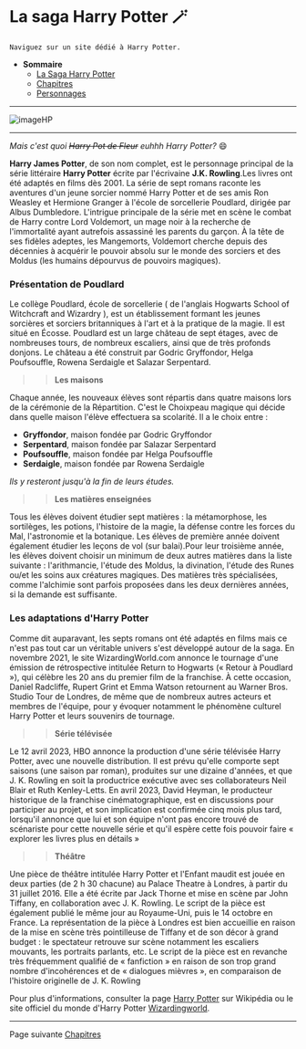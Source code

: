 # La saga Harry Potter 🪄
>
~~~~
Naviguez sur un site dédié à Harry Potter. 
~~~~

* **Sommaire**
  * [La Saga Harry Potter]([https://github.com/ChloeBED/Harry-Potter/blob/dd93c5801cb7e20a4156e28525688684d00c40ec/La%20Saga%20Harry%20Potter.md](https://github.com/ChloeBED/Harry-Potter/blob/5e81489251cfceadfc68c12e4074d17a52fecaf7/Index.md))
  * [Chapitres](https://github.com/ChloeBED/Harry-Potter/blob/5740c86882846011fdfaadc115edbddbeb129c97/Chapitres.md)
  * [Personnages](https://github.com/ChloeBED/Harry-Potter/blob/d69397703b7629a2ed3a09b4697b28c5e32b3f2a/Personnages.md)
* * * 
![imageHP](https://user-images.githubusercontent.com/144808157/273626414-3af68c23-3c1b-4b0d-b22e-812a067ce4af.png)
* * *
>
*Mais c'est quoi ~~Harry Pot de Fleur~~ euhhh Harry Potter?* 😄
>
**Harry James Potter**, de son nom complet, est le personnage principal de la série littéraire **Harry Potter** écrite par l'écrivaine **J.K. Rowling**.Les livres ont été adaptés en films dès 2001. La série de sept romans raconte les aventures d'un jeune sorcier nommé Harry Potter et de ses amis Ron Weasley et Hermione Granger à l'école de sorcellerie Poudlard, dirigée par Albus Dumbledore. L'intrigue principale de la série met en scène le combat de Harry contre Lord Voldemort, un mage noir à la recherche de l'immortalité ayant autrefois assassiné les parents du garçon. À la tête de ses fidèles adeptes, les Mangemorts, Voldemort cherche depuis des décennies à acquérir le pouvoir absolu sur le monde des sorciers et des Moldus (les humains dépourvus de pouvoirs magiques). 
>
### Présentation de Poudlard
>
Le collège Poudlard, école de sorcellerie ( de l'anglais Hogwarts School of Witchcraft and Wizardry ), est un établissement formant les jeunes sorcières et sorciers britanniques à l'art et à la pratique de la magie. Il est situé en Écosse.
Poudlard est un large château de sept étages, avec de nombreuses tours, de nombreux escaliers, ainsi que de très profonds donjons. Le château a été construit par Godric Gryffondor, Helga Poufsouffle, Rowena Serdaigle et Salazar Serpentard.
>
>>**Les maisons** 
>
Chaque année, les nouveaux élèves sont répartis dans quatre maisons lors de la cérémonie de la Répartition. C'est le Choixpeau magique qui décide dans quelle maison l'élève effectuera sa scolarité. Il a le choix entre :

* **Gryffondor**, maison fondée par Godric Gryffondor
* **Serpentard**, maison fondée par Salazar Serpentard
* **Poufsouffle**, maison fondée par Helga Poufsouffle
* **Serdaigle**, maison fondée par Rowena Serdaigle
>
_Ils y resteront jusqu'à la fin de leurs études._
>
>>**Les matières enseignées**
>
Tous les élèves doivent étudier sept matières : la métamorphose, les sortilèges, les potions, l'histoire de la magie, la défense contre les forces du Mal, l'astronomie et la botanique. Les élèves de première année doivent également étudier les leçons de vol (sur balai).Pour leur troisième année, les élèves doivent choisir un minimum de deux autres matières dans la liste suivante : l'arithmancie, l'étude des Moldus, la divination, l'étude des Runes ou/et les soins aux créatures magiques. Des matières très spécialisées, comme l'alchimie sont parfois proposées dans les deux dernières années, si la demande est suffisante.
>
### Les adaptations d'Harry Potter 
>
Comme dit auparavant, les septs romans ont été adaptés en films mais ce n'est pas tout car un véritable univers s'est développé autour de la saga. En novembre 2021, le site WizardingWorld.com annonce le tournage d'une émission de rétrospective intitulée Return to Hogwarts (« Retour à Poudlard »), qui célèbre les 20 ans du premier film de la franchise. À cette occasion, Daniel Radcliffe, Rupert Grint et Emma Watson retournent au Warner Bros. Studio Tour de Londres, de même que de nombreux autres acteurs et membres de l'équipe, pour y évoquer notamment le phénomène culturel Harry Potter et leurs souvenirs de tournage.
>
>>**Série télévisée**
>
Le 12 avril 2023, HBO annonce la production d'une série télévisée Harry Potter, avec une nouvelle distribution. Il est prévu qu'elle comporte sept saisons (une saison par roman), produites sur une dizaine d'années, et que J. K. Rowling en soit la productrice exécutive avec ses collaborateurs Neil Blair et Ruth Kenley-Letts. En avril 2023, David Heyman, le producteur historique de la franchise cinématographique, est en discussions pour participer au projet, et son implication est confirmée cinq mois plus tard, lorsqu'il annonce que lui et son équipe n'ont pas encore trouvé de scénariste pour cette nouvelle série et qu'il espère cette fois pouvoir faire « explorer les livres plus en détails »
>
>>**Théâtre**
>
Une pièce de théâtre intitulée Harry Potter et l'Enfant maudit est jouée en deux parties (de 2 h 30 chacune) au Palace Theatre à Londres, à partir du 31 juillet 2016. Elle a été écrite par Jack Thorne et mise en scène par John Tiffany, en collaboration avec J. K. Rowling. Le script de la pièce est également publié le même jour au Royaume-Uni, puis le 14 octobre en France.
La représentation de la pièce à Londres est bien accueillie en raison de la mise en scène très pointilleuse de Tiffany et de son décor à grand budget : le spectateur retrouve sur scène notamment les escaliers mouvants, les portraits parlants, etc. Le script de la pièce est en revanche très fréquemment qualifié de « fanfiction » en raison de son trop grand nombre d'incohérences et de « dialogues mièvres », en comparaison de l'histoire originelle de J. K. Rowling
>




Pour plus d'informations, consulter la page [Harry Potter](https://fr.wikipedia.org/wiki/Harry_Potter) sur Wikipédia ou le site officiel du monde d'Harry Potter [Wizardingworld](https://www.wizardingworld.com). 
>
* * *
Page suivante [Chapitres](https://github.com/ChloeBED/Harry-Potter/blob/028fb5077a64899b5f7f09d035d350d1fe8fada0/Chapitres.md)
> 
> 


